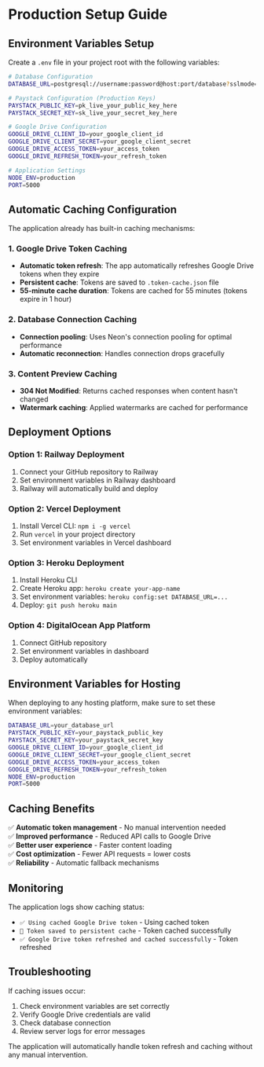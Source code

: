# Production Setup Guide

## Environment Variables Setup

Create a `.env` file in your project root with the following variables:

```bash
# Database Configuration
DATABASE_URL=postgresql://username:password@host:port/database?sslmode=require

# Paystack Configuration (Production Keys)
PAYSTACK_PUBLIC_KEY=pk_live_your_public_key_here
PAYSTACK_SECRET_KEY=sk_live_your_secret_key_here

# Google Drive Configuration
GOOGLE_DRIVE_CLIENT_ID=your_google_client_id
GOOGLE_DRIVE_CLIENT_SECRET=your_google_client_secret
GOOGLE_DRIVE_ACCESS_TOKEN=your_access_token
GOOGLE_DRIVE_REFRESH_TOKEN=your_refresh_token

# Application Settings
NODE_ENV=production
PORT=5000
```

## Automatic Caching Configuration

The application already has built-in caching mechanisms:

### 1. Google Drive Token Caching
- **Automatic token refresh**: The app automatically refreshes Google Drive tokens when they expire
- **Persistent cache**: Tokens are saved to `.token-cache.json` file
- **55-minute cache duration**: Tokens are cached for 55 minutes (tokens expire in 1 hour)

### 2. Database Connection Caching
- **Connection pooling**: Uses Neon's connection pooling for optimal performance
- **Automatic reconnection**: Handles connection drops gracefully

### 3. Content Preview Caching
- **304 Not Modified**: Returns cached responses when content hasn't changed
- **Watermark caching**: Applied watermarks are cached for performance

## Deployment Options

### Option 1: Railway Deployment
1. Connect your GitHub repository to Railway
2. Set environment variables in Railway dashboard
3. Railway will automatically build and deploy

### Option 2: Vercel Deployment
1. Install Vercel CLI: `npm i -g vercel`
2. Run `vercel` in your project directory
3. Set environment variables in Vercel dashboard

### Option 3: Heroku Deployment
1. Install Heroku CLI
2. Create Heroku app: `heroku create your-app-name`
3. Set environment variables: `heroku config:set DATABASE_URL=...`
4. Deploy: `git push heroku main`

### Option 4: DigitalOcean App Platform
1. Connect GitHub repository
2. Set environment variables in dashboard
3. Deploy automatically

## Environment Variables for Hosting

When deploying to any hosting platform, make sure to set these environment variables:

```bash
DATABASE_URL=your_database_url
PAYSTACK_PUBLIC_KEY=your_paystack_public_key
PAYSTACK_SECRET_KEY=your_paystack_secret_key
GOOGLE_DRIVE_CLIENT_ID=your_google_client_id
GOOGLE_DRIVE_CLIENT_SECRET=your_google_client_secret
GOOGLE_DRIVE_ACCESS_TOKEN=your_access_token
GOOGLE_DRIVE_REFRESH_TOKEN=your_refresh_token
NODE_ENV=production
PORT=5000
```

## Caching Benefits

✅ **Automatic token management** - No manual intervention needed  
✅ **Improved performance** - Reduced API calls to Google Drive  
✅ **Better user experience** - Faster content loading  
✅ **Cost optimization** - Fewer API requests = lower costs  
✅ **Reliability** - Automatic fallback mechanisms  

## Monitoring

The application logs show caching status:
- `✅ Using cached Google Drive token` - Using cached token
- `💾 Token saved to persistent cache` - Token cached successfully
- `✅ Google Drive token refreshed and cached successfully` - Token refreshed

## Troubleshooting

If caching issues occur:
1. Check environment variables are set correctly
2. Verify Google Drive credentials are valid
3. Check database connection
4. Review server logs for error messages

The application will automatically handle token refresh and caching without any manual intervention.